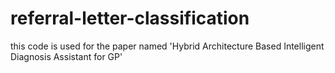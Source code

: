 # referral-letter-classification
 
this code is used for the paper named 'Hybrid Architecture Based Intelligent Diagnosis Assistant for GP'
